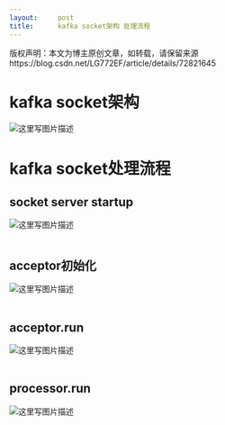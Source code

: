 ```yaml
---
layout:     post
title:      kafka socket架构 处理流程
---
```

<div id="article_content" class="article_content clearfix csdn-tracking-statistics" data-pid="blog" data-mod="popu_307" data-dsm="post">
								<div class="article-copyright">
					版权声明：本文为博主原创文章，如转载，请保留来源					https://blog.csdn.net/LG772EF/article/details/72821645				</div>
								            <div id="content_views" class="markdown_views prism-atom-one-dark">
							<!-- flowchart 箭头图标 勿删 -->
							<svg xmlns="http://www.w3.org/2000/svg" style="display: none;"><path stroke-linecap="round" d="M5,0 0,2.5 5,5z" id="raphael-marker-block" style="-webkit-tap-highlight-color: rgba(0, 0, 0, 0);"></path></svg>
							<h1 id="kafka-socket架构">kafka socket架构</h1>

<p><img src="https://img-blog.csdn.net/20170531164851518?watermark/2/text/aHR0cDovL2Jsb2cuY3Nkbi5uZXQvTEc3NzJFRg==/font/5a6L5L2T/fontsize/400/fill/I0JBQkFCMA==/dissolve/70/gravity/SouthEast" alt="这里写图片描述" title=""></p>



<h1 id="kafka-socket处理流程">kafka socket处理流程</h1>

<h2 id="socket-server-startup">socket server startup</h2>

<p><img src="https://img-blog.csdn.net/20170531202009702?watermark/2/text/aHR0cDovL2Jsb2cuY3Nkbi5uZXQvTEc3NzJFRg==/font/5a6L5L2T/fontsize/400/fill/I0JBQkFCMA==/dissolve/70/gravity/SouthEast" alt="这里写图片描述" title=""> <br>
<br></p>



<h2 id="acceptor初始化">acceptor初始化</h2>

<p><img src="https://img-blog.csdn.net/20170531202035744?watermark/2/text/aHR0cDovL2Jsb2cuY3Nkbi5uZXQvTEc3NzJFRg==/font/5a6L5L2T/fontsize/400/fill/I0JBQkFCMA==/dissolve/70/gravity/SouthEast" alt="这里写图片描述" title=""> <br>
<br></p>



<h2 id="acceptorrun">acceptor.run</h2>

<p><img src="https://img-blog.csdn.net/20170531202100546?watermark/2/text/aHR0cDovL2Jsb2cuY3Nkbi5uZXQvTEc3NzJFRg==/font/5a6L5L2T/fontsize/400/fill/I0JBQkFCMA==/dissolve/70/gravity/SouthEast" alt="这里写图片描述" title=""> <br>
<br></p>



<h2 id="processorrun">processor.run</h2>

<p><img src="https://img-blog.csdn.net/20170531202135499?watermark/2/text/aHR0cDovL2Jsb2cuY3Nkbi5uZXQvTEc3NzJFRg==/font/5a6L5L2T/fontsize/400/fill/I0JBQkFCMA==/dissolve/70/gravity/SouthEast" alt="这里写图片描述" title=""></p>            </div>
						<link href="https://csdnimg.cn/release/phoenix/mdeditor/markdown_views-9e5741c4b9.css" rel="stylesheet">
                </div>